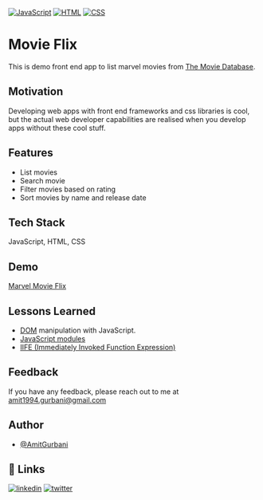 [![JavaScript](https://img.shields.io/badge/JavaScript-F7DF1E?style=for-the-badge&logo=javascript&logoColor=black)](https://developer.mozilla.org/en-US/docs/Web/JavaScript)
[![HTML](https://img.shields.io/badge/HTML-239120?style=for-the-badge&logo=html5&logoColor=white)](https://developer.mozilla.org/en-US/docs/Web/HTML)
[![CSS](https://img.shields.io/badge/CSS-1572B6?&style=for-the-badge&logo=css3&logoColor=white)](https://developer.mozilla.org/en-US/docs/Web/CSS)

# Movie Flix

This is demo front end app to list marvel movies from [The Movie Database](https://www.themoviedb.org/).

## Motivation

Developing web apps with front end frameworks and css libraries is cool, but the actual web developer capabilities are realised when you develop apps without these cool stuff.

## Features

- List movies
- Search movie
- Filter movies based on rating
- Sort movies by name and release date

## Tech Stack

JavaScript, HTML, CSS

## Demo

[Marvel Movie Flix](https://marvel-movie-flix.netlify.app/)

## Lessons Learned

- [DOM](https://developer.mozilla.org/en-US/docs/Web/API/Document_Object_Model) manipulation with JavaScript.
- [JavaScript modules](https://developer.mozilla.org/en-US/docs/Web/JavaScript/Guide/Module)
- [IIFE (Immediately Invoked Function Expression)](https://developer.mozilla.org/en-US/docs/Glossary/IIFE)

## Feedback

If you have any feedback, please reach out to me at amit1994.gurbani@gmail.com

## Author

- [@AmitGurbani](https://www.github.com/AmitGurbani)

## 🔗 Links

[![linkedin](https://img.shields.io/badge/linkedin-0A66C2?style=for-the-badge&logo=linkedin&logoColor=white)](https://www.linkedin.com/in/gurbaniamit/)
[![twitter](https://img.shields.io/badge/twitter-1DA1F2?style=for-the-badge&logo=twitter&logoColor=white)](https://twitter.com/gurbani_amit)
